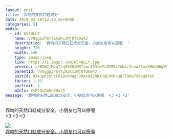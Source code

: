 ```yaml
---
layout: post
title: '霏吻的天然口紅成分' 
date: 2018-03-20T12:48:56+0000 
categories: [] 
media:
  - id: W54WLLY
    name: VVOggpJP6YTZA2KxJMjOfQOw4J
    description: '霏吻的天然口紅成分安全，小朋友也可以擦喔  '   
    height: 720
    width: 540
    type: image/jpeg
    link: https://i.imgur.com/W54WLLY.jpg
    prevLoc: zJBQW2jM4qTrq88XDxMRTzwrJ93zwPsZKMAz7ANlcVLvw31oxkHWo06gW9WZFR7L582x1qu68m7KOYxnTp3ozPn5mqfwBnW8P59JI7jZvvk4nPhN3o0qwW9ziD2BApGGzOuZgl7AjZkwSEq3BD977Ot3AQOAD2zLuXqLyB22oxt3jkqKEBBnIlo4y3lBknFypJEqP7MzTlK27O7oxVflzmArw1nrSY8jgmDxq3cQyVqwME7DSGlqgKYqOZIPYLOqqZ30
    parentId: VVOggpJP6YTZA2KxJMjOfQOw4J
    postId: RJ4JpKzoLzFO1DV9VWgJuMAz0AZRDXhgEXXDxgQlT80w7X9og0fwG
    factor: 1.33
    portrait: 1
    mInfo: ZvPtQuQw6nXHat5
message: '霏吻的天然口紅成分安全，小朋友也可以擦喔  <3 <3 <3'  
---
```


霏吻的天然口紅成分安全，小朋友也可以擦喔  
<3 <3 <3


[//]: #media:  
<a href="https://i.imgur.com/W54WLLY.jpg"><img class="postImage" src="https://i.imgur.com/W54WLLYh.jpg" />  
霏吻的天然口紅成分安全，小朋友也可以擦喔
  
 </a>   
